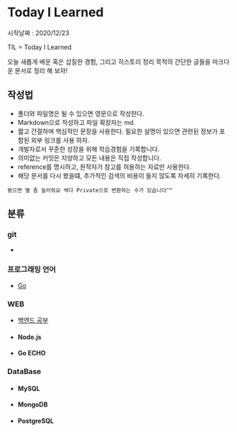 # Today I Learned
시작날짜 : 2020/12/23

TIL = Today I Learned

오늘 새롭게 배운 혹은 삽질한 경험, 그리고 히스토리 정리 목적의 간단한 글들을 마크다운 문서로 정리 해 보자!

## 작성법  
- 폴더와 파일명은 될 수 있으면 영문으로 작성한다.
- Markdown으로 작성하고 파일 확장자는 md.
- 짧고 간결하며 핵심적인 문장을 사용한다. 필요한 설명이 있으면 관련된 정보가 포함된 외부 링크를 사용 하자.
- 개발자로서 꾸준한 성장을 위해 학습경험을 기록합니다.
- 의미없는 커밋은 지양하고 모든 내용은 직접 작성합니다.
- reference를 명시하고, 원작자가 참고를 허용하는 자료만 사용한다.
- 해당 문서를 다시 봤을떄, 추가적인 검색의 비용이 들지 않도록 자세히 기록한다.

`봤으면 별 좀 눌러줘요 싹다 Private으로 변환하는 수가 있습니다^^`

## 분류
### git
- 
### 프로그래밍 언어
- [Go](./language/go.md)
### WEB
- [백엔드 공부](./web/backend-study.md)
- #### Node.js
- #### Go ECHO
### DataBase
- #### MySQL
- #### MongoDB
- #### PostgreSQL 
